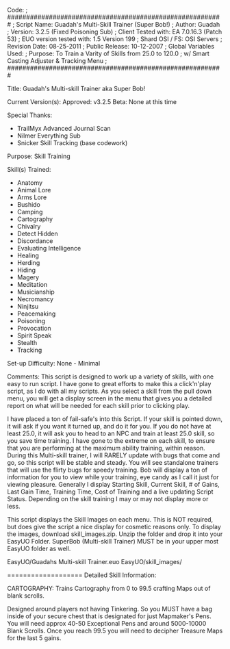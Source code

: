 Code:
; #########################################################
; Script Name: Guadah's Multi-Skill Trainer (Super Bob!)
; Author: Guadah
; Version: 3.2.5 (Fixed Poisoning Sub)
; Client Tested with: EA 7.0.16.3 (Patch 53)
; EUO version tested with: 1.5 Version 199
; Shard OSI / FS: OSI Servers
; Revision Date: 08-25-2011
; Public Release: 10-12-2007
; Global Variables Used:
; Purpose: To Train a Varity of Skills from 25.0 to 120.0
;          w/ Smart Casting Adjuster & Tracking Menu
; #########################################################


Title: Guadah's Multi-skill Trainer aka Super Bob!

Current Version(s): Approved: v3.2.5
Beta: None at this time

Special Thanks:
* TrailMyx Advanced Journal Scan
* Nilmer Everything Sub
* Snicker Skill Tracking (base codework)

Purpose: Skill Training

Skill(s) Trained:
* Anatomy
* Animal Lore
* Arms Lore
* Bushido
* Camping
* Cartography
* Chivalry
* Detect Hidden
* Discordance
* Evaluating Intelligence
* Healing
* Herding
* Hiding
* Magery
* Meditation
* Musicianship
* Necromancy
* Ninjitsu
* Peacemaking
* Poisoning
* Provocation
* Spirit Speak
* Stealth
* Tracking

Set-up Difficulty: None - Minimal

Comments:
This script is designed to work up a variety of skills, with one easy to run script. I have gone to great efforts to make this a click'n'play script, as I do with all my scripts. As you select a skill from the pull down menu, you will get a display screen in the menu that gives you a detailed report on what will be needed for each skill prior to clicking play.

I have placed a ton of fail-safe's into this Script. If your skill is pointed down, it will ask if you want it turned up, and do it for you. If you do not have at least 25.0, it will ask you to head to an NPC and train at least 25.0 skill, so you save time training. I have gone to the extreme on each skill, to ensure that you are performing at the maximum ability training, within reason. During this Multi-skill trainer, I will RARELY update with bugs that come and go, so this script will be stable and steady. You will see standalone trainers that will use the flirty bugs for speedy training. Bob will display a ton of information for you to view while your training, eye candy as I call it just for viewing pleasure. Generally I display Starting Skill, Current Skill, # of Gains, Last Gain Time, Training Time, Cost of Training and a live updating Script Status. Depending on the skill training I may or may not display more or less.

This script displays the Skill Images on each menu. This is NOT required, but does give the script a nice display for cosmetic reasons only. To display the images, download skill_images.zip. Unzip the folder and drop it into your EasyUO Folder. SuperBob (Multi-skill Trainer) MUST be in your upper most EasyUO folder as well.

EasyUO/Guadahs Multi-skill Trainer.euo
EasyUO/skill_images/

===================
Detailed Skill Information:

CARTOGRAPHY:
Trains Cartography from 0 to 99.5 crafting Maps out of blank scrolls.

Designed around players not having Tinkering. So you MUST have a bag inside of your secure chest that is designated for just Mapmaker's Pens. You will need approx 40-50 Exceptional Pens and around 5000-10000 Blank Scrolls. Once you reach 99.5 you will need to decipher Treasure Maps for the last 5 gains.